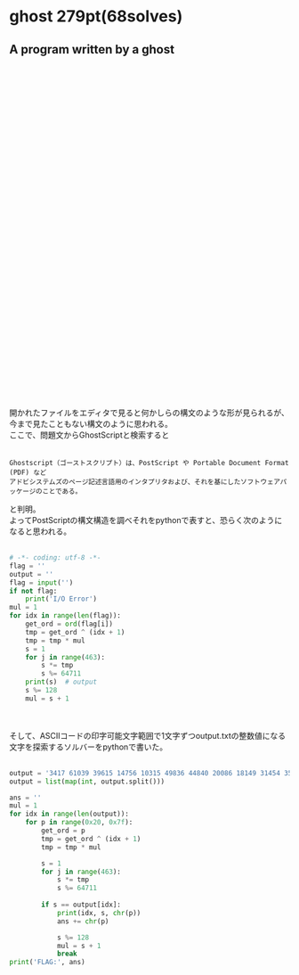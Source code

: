 <h1>ghost 279pt(68solves)</h1>

<h2>A program written by a ghost</h2>
<br>
<br>
<br>
<br>
<br>
<br>
<br>
<br>
<br>
<br>
<br>
<br>
<br>
<br>
<br>
<br>
<br>
<br>
<br>
<br>
<br>
<br>
<br>
<br>
<br>
<br>
<br> 
<br>
<br>
<br>
<br>
<br>
<br>
<br>
<br>
<br>
開かれたファイルをエディタで見ると何かしらの構文のような形が見られるが、今まで見たこともない構文のように思われる。<br>
ここで、問題文からGhostScriptと検索すると<br><br>

```
Ghostscript（ゴーストスクリプト）は、PostScript や Portable Document Format (PDF) など
アドビシステムズのページ記述言語用のインタプリタおよび、それを基にしたソフトウェアパッケージのことである。
```

と判明。<br>
よってPostScriptの構文構造を調べそれをpythonで表すと、恐らく次のようになると思われる。<br><br>

```python
# -*- coding: utf-8 -*-
flag = ''
output = ''
flag = input('')
if not flag:
    print('I/O Error')
mul = 1
for idx in range(len(flag)):
    get_ord = ord(flag[i])
    tmp = get_ord ^ (idx + 1)
    tmp = tmp * mul
    s = 1
    for j in range(463):
        s *= tmp
        s %= 64711
    print(s)  # output
    s %= 128
    mul = s + 1
```

<br><br>
そして、ASCIIコードの印字可能文字範囲で1文字ずつoutput.txtの整数値になる文字を探索するソルバーをpythonで書いた。<br><br>

```python
output = '3417 61039 39615 14756 10315 49836 44840 20086 18149 31454 35718 44949 4715 22725 62312 18726 47196 54518 2667 44346 55284 5240 32181 61722 6447 38218 6033 32270 51128 6112 22332 60338 14994 44529 25059 61829 52094'
output = list(map(int, output.split()))

ans = ''
mul = 1
for idx in range(len(output)):
    for p in range(0x20, 0x7f):
        get_ord = p
        tmp = get_ord ^ (idx + 1)
        tmp = tmp * mul

        s = 1
        for j in range(463):
            s *= tmp
            s %= 64711
        
        if s == output[idx]:
            print(idx, s, chr(p))
            ans += chr(p)

            s %= 128
            mul = s + 1
            break
print('FLAG:', ans)
```
